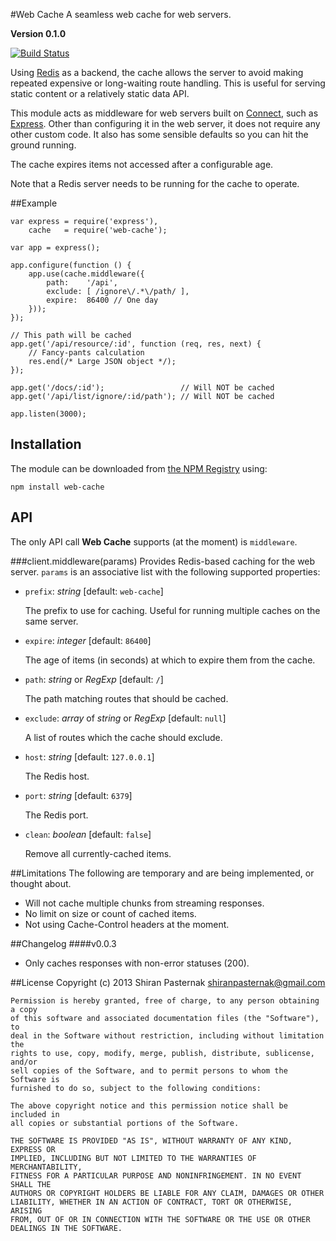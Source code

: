 #Web Cache
A seamless web cache for web servers.

**Version 0.1.0**

[![Build Status][status-img]][status]

Using [Redis][redis] as a backend, the cache allows the server to avoid making
repeated expensive or long-waiting route handling. This is useful for serving
static content or a relatively static data API.

This module acts as middleware for web servers built on [Connect][connect],
such as [Express][express]. Other than configuring it in the web server, it
does not require any other custom code. It also has some sensible defaults so
you can hit the ground running.

The cache expires items not accessed after a configurable age.

Note that a Redis server needs to be running for the cache to operate.

##Example

    var express = require('express'),
        cache   = require('web-cache');
    
    var app = express();
    
    app.configure(function () {
        app.use(cache.middleware({
            path:    '/api',
            exclude: [ /ignore\/.*\/path/ ],
            expire:  86400 // One day
        }));
    });
    
    // This path will be cached
    app.get('/api/resource/:id', function (req, res, next) {
        // Fancy-pants calculation
        res.end(/* Large JSON object */);
    });
    
    app.get('/docs/:id');                 // Will NOT be cached
    app.get('/api/list/ignore/:id/path'); // Will NOT be cached
    
    app.listen(3000);
    
## Installation
The module can be downloaded from [the NPM Registry](https://npmjs.org/ "npm") using:

    npm install web-cache
    
## API
The only API call **Web Cache** supports (at the moment) is `middleware`.

###client.middleware(params)
Provides Redis-based caching for the web server. `params` is an associative list with the following supported properties:

* `prefix`: *string* \[default: `web-cache`]

  The prefix to use for caching. Useful for running multiple caches on the same server.
  
* `expire`: *integer* \[default: `86400`]

  The age of items (in seconds) at which to expire them from the cache.
  
* `path`: *string* or *RegExp* \[default: `/`]

  The path matching routes that should be cached.

* `exclude`: *array* of *string* or *RegExp* \[default: `null`]

  A list of routes which the cache should exclude.

* `host`: *string* \[default: `127.0.0.1`]

  The Redis host.

* `port`: *string* \[default: `6379`]

  The Redis port.

* `clean`: *boolean* \[default: `false`]

  Remove all currently-cached items.

##Limitations
The following are temporary and are being implemented, or thought about.

* Will not cache multiple chunks from streaming responses.
* No limit on size or count of cached items.
* Not using Cache-Control headers at the moment.

##Changelog
####v0.0.3
* Only caches responses with non-error statuses (200).

##License
    Copyright (c) 2013 Shiran Pasternak <shiranpasternak@gmail.com>

    Permission is hereby granted, free of charge, to any person obtaining a copy
    of this software and associated documentation files (the "Software"), to
    deal in the Software without restriction, including without limitation the
    rights to use, copy, modify, merge, publish, distribute, sublicense, and/or
    sell copies of the Software, and to permit persons to whom the Software is
    furnished to do so, subject to the following conditions:

    The above copyright notice and this permission notice shall be included in
    all copies or substantial portions of the Software.

    THE SOFTWARE IS PROVIDED "AS IS", WITHOUT WARRANTY OF ANY KIND, EXPRESS OR
    IMPLIED, INCLUDING BUT NOT LIMITED TO THE WARRANTIES OF MERCHANTABILITY,
    FITNESS FOR A PARTICULAR PURPOSE AND NONINFRINGEMENT. IN NO EVENT SHALL THE
    AUTHORS OR COPYRIGHT HOLDERS BE LIABLE FOR ANY CLAIM, DAMAGES OR OTHER
    LIABILITY, WHETHER IN AN ACTION OF CONTRACT, TORT OR OTHERWISE, ARISING
    FROM, OUT OF OR IN CONNECTION WITH THE SOFTWARE OR THE USE OR OTHER
    DEALINGS IN THE SOFTWARE.


 [redis]:      http://redis.io/
 [connect]:    https://npmjs.org/package/connect
 [express]:    https://npmjs.org/package/express
 [status-img]: https://travis-ci.org/gingi/web-cache.png
 [status]:     https://travis-ci.org/gingi/web-cache
